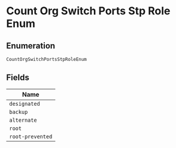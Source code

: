 
# Count Org Switch Ports Stp Role Enum

## Enumeration

`CountOrgSwitchPortsStpRoleEnum`

## Fields

| Name |
|  --- |
| `designated` |
| `backup` |
| `alternate` |
| `root` |
| `root-prevented` |

